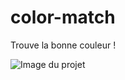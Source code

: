 # color-match
 Trouve la bonne couleur !
 
 ![Image du projet](https://repository-images.githubusercontent.com/683163680/c7ad55aa-8f78-440f-9443-da2174e78afa)
